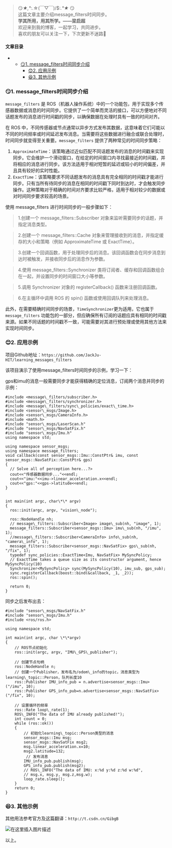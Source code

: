 







> 
> 😏*★,°*:.☆(￣▽￣)/$:*.°★* 😏  
>  这篇文章主要介绍message\_filters时间同步。  
>  **学其所用，用其所学。——梁启超**  
>  欢迎来到我的博客，一起学习，共同进步。  
>  喜欢的朋友可以关注一下，下次更新不迷路🥞
> 
> 
> 




#### 文章目录


* + [:smirk:1. message\_filters时间同步介绍](#smirk1_message_filters_7)
	+ [:blush:2. 应用示例](#blush2__31)
	+ [:satisfied:3. 其他示例](#satisfied3__120)




### 😏1. message\_filters时间同步介绍


`message_filters` 是 ROS（机器人操作系统）中的一个功能包，用于实现多个传感器数据或消息的时间同步。它提供了一个简单而灵活的接口，可以方便地对不同话题发布的消息进行时间戳的同步，以确保数据在处理时具有一致的时间对齐。


在 ROS 中，不同传感器或节点通常以异步方式发布其数据，这意味着它们可能以不同的时间频率或时间延迟发布消息。当需要将这些数据进行融合或联合处理时，时间同步就变得至关重要。`message_filters` 提供了两种常见的时间同步策略：


1. `ApproximateTime`：该策略通过近似匹配不同话题发布的消息的时间戳来实现同步。它会维护一个滑动窗口，在给定的时间窗口内寻找最接近的时间戳，并将相应的消息进行同步。该方法适用于相对短暂的延迟或较小的时间偏差，并且具有较好的实时性能。
2. `ExactTime`：该策略要求不同话题发布的消息具有完全相同的时间戳才能进行同步。只有当所有待同步的消息在相同的时间戳下同时到达时，才会触发同步操作。这种策略对于精确的时间对齐要求比较严格，适用于相对较少的数据或对时间同步要求较高的场景。


使用 message\_filters 进行时间同步的一般步骤如下：



> 
> 1.创建一个 message\_filters::Subscriber 对象来监听需要同步的话题，并指定消息类型。
> 
> 
> 



> 
> 2.创建一个 message\_filters::Cache 对象来管理接收到的消息，并指定缓存的大小和策略（例如 ApproximateTime 或 ExactTime）。
> 
> 
> 



> 
> 3.创建一个回调函数，用于处理同步后的消息。该回调函数会在同步消息到达时被触发，并接收同步后的消息作为参数。
> 
> 
> 



> 
> 4.使用 message\_filters::Synchronizer 类将订阅者、缓存和回调函数组合在一起，并设置同步的时间窗口大小等参数。
> 
> 
> 



> 
> 5.调用 Synchronizer 对象的 registerCallback() 函数来注册回调函数。
> 
> 
> 



> 
> 6.在主循环中调用 ROS 的 spin() 函数或使用回调队列来处理消息。
> 
> 
> 


此外，在需要精确时间同步的场景，`TimeSynchronizer`更为适用，它也属于 `message_filters` 功能包的一部分，但应确保所有订阅的话题应具有相同的时间戳来源。如果不同话题的时间戳不一致，可能需要对其进行预处理或使用其他方法来实现时间同步。


### 😊2. 应用示例


项目Github地址：`https://github.com/JackJu-HIT/learning_messages_filters`


该项目演示了使用message\_filters时间同步的示例，学习一下：


gps和imu的消息一般需要同步才能获得精确的定位消息，订阅两个消息并同步的示例：



```
#include <message\_filters/subscriber.h>
#include <message\_filters/synchronizer.h>
#include <message\_filters/sync\_policies/exact\_time.h>
#include <sensor\_msgs/Image.h>
#include <sensor\_msgs/CameraInfo.h>
#include <math.h>
#include "sensor\_msgs/LaserScan.h"
#include "sensor\_msgs/NavSatFix.h"
#include "sensor\_msgs/Imu.h"
using namespace std;

using namespace sensor_msgs;
using namespace message_filters;
void callback(const sensor_msgs::Imu::ConstPtr& imu, const sensor_msgs::NavSatFix::ConstPtr& gps)
{
  // Solve all of perception here...?>
  cout<<"传感器数据同步..."<<endl;
  cout<<"imu:"<<imu->linear_acceleration.x<<endl;
  cout<<"gps:"<<gps->latitude<<endl;
}
 

int main(int argc, char\*\* argv)
{
  ros::init(argc, argv, "vision\_node");
 
  ros::NodeHandle nh;
  // message\_filters::Subscriber<Image> image\_sub(nh, "image", 1);
  message_filters::Subscriber<sensor_msgs::Imu> imu\_sub(nh, "/imu", 1);
  //message\_filters::Subscriber<CameraInfo> info\_sub(nh, "camera\_info", 1);
  message_filters::Subscriber<sensor_msgs::NavSatFix> gps\_sub(nh, "/fix", 1);
  typedef sync_policies::ExactTime<Imu, NavSatFix> MySyncPolicy;
  // ExactTime takes a queue size as its constructor argument, hence MySyncPolicy(10)
  Synchronizer<MySyncPolicy> sync(MySyncPolicy(10), imu_sub, gps_sub);
  sync.registerCallback(boost::bind(&callback, _1, _2));
  ros::spin();
 
  return 0;
}

```

同步之后发布出去：



```
#include "sensor\_msgs/NavSatFix.h"
#include "sensor\_msgs/Imu.h"
#include <ros/ros.h>

using namespace std;

int main(int argc, char \*\*argv)
{
    // ROS节点初始化
    ros::init(argc, argv, "IMU\_GPS\_publisher");

    // 创建节点句柄
    ros::NodeHandle n;
    // 创建一个Publisher，发布名为/odom\_info的topic，消息类型为learning\_topic::Person，队列长度10
    ros::Publisher IMU_info_pub = n.advertise<sensor_msgs::Imu>("/imu", 10);
    ros::Publisher GPS_info_pub=n.advertise<sensor_msgs::NavSatFix>("/fix", 10);

    // 设置循环的频率
    ros::Rate loop\_rate(1);
    ROS\_INFO("The data of IMU already published!");
    int count = 0;
    while (ros::ok())
    {
        // 初始化learning\_topic::Person类型的消息
    	sensor_msgs::Imu msg;
        sensor_msgs::NavSatFix msg2;
        msg.linear_acceleration.x=10;
        msg2.latitude=132;      
         // 发布消息
        IMU_info_pub.publish(msg);
        GPS_info_pub.publish(msg2);
        // ROS\_INFO("The data of IMU: x:%d y:%d z:%d w:%d", 
		// msg.x, msg.y, msg.z,msg.w);
		loop_rate.sleep();
	}
    return 0;
}

```

### 😆3. 其他示例


其他用法参考官方及这篇翻译：`http://t.csdn.cn/GibgB`


![在这里插入图片描述](https://img-blog.csdnimg.cn/6567c240f1b5443ab60e194d3ffe3803.png)


以上。





